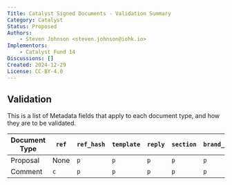 ```yaml
---
Title: Catalyst Signed Documents - Validation Summary
Category: Catalyst
Status: Proposed
Authors:
    - Steven Johnson <steven.johnson@iohk.io>
Implementors:
    - Catalyst Fund 14
Discussions: []
Created: 2024-12-29
License: CC-BY-4.0
---
```


## Validation

This is a list of Metadata fields that apply to each document type, and how they are to be validated.

| Document Type |`ref`  | `ref_hash` | `template` | `reply` | `section` | `brand_id` | `campaign_id` | `category_id` |
| ------------- | ----- | ---------- | --------- | ------- | --------- | ---------- | ------------ | ----------------- |
| Proposal      | None  | `p`        | `p`       | `p`     | `p`       | `p`        | `p`          | `p`               |
| Comment       | `c`    | `p`   | `p`        | `p`       | `p`     | `p`       | `p`        | `p`          |
